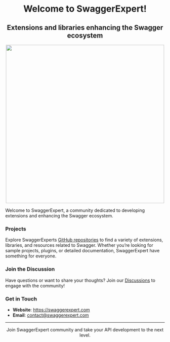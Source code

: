 <div align="center">
    <h1>Welcome to SwaggerExpert!</h1>
    <h2>Extensions and libraries enhancing the Swagger ecosystem</h2>
    <img src="https://github.com/swaggerexpert/.github/assets/193286/beb92e81-2b1b-4592-b6f4-325bf67ad44a" width="500"  />
<!--     <p> <i>Providing insights and solutions for Swagger tools.</i> </p> -->
</div>

<!-- Welcome to SwaggerExpert, your go-to source for expert guidance, comprehensive solutions for Swagger open source tools, and a vibrant community dedicated to developing extensions and enhancing the Swagger ecosystem.
With more than four years of experience as a maintainer of Swagger tools, I am dedicated to helping developers and organizations effectively utilize and master Swagger for their API development needs.
-->

Welcome to SwaggerExpert, a community dedicated to developing extensions and enhancing the Swagger ecosystem. 


<!-- SwaggerExpert extensions and libraries are mostly related to: --


<!-- With more than four years of experience as a maintainer of Swagger tools, I am dedicated to helping developers and organizations effectively utilize and master Swagger for their API development needs. -->


<!--
### About Me

At SwaggerExpert, I pride myself on my deep knowledge and hands-on experience with Swagger tools. My mission is to empower developers and organizations with the best practices, tools, and support to streamline API development and ensure high-quality API design and documentation.
-->

<!--
- [SwaggerUI](https://github.com/swagger-api/swagger-ui): Enhance your API documentation with interactive and user-friendly interfaces.
- [SwaggerEditor](https://github.com/swagger-api/swagger-editor): Simplify API design and documentation with powerful, easy-to-use tools.
- [SwaggerClient](https://github.com/swagger-api/swagger-js): Connect to swagger-enabled APIs via browser or Node.js
- [ApiDOM](https://github.com/swagger-api/apidom): ApiDOM standardizes the parsing, manipulation, and generation of API definitions across formats (and much more)
-->

<!--
### What I Offer

- **Consulting Services**: Personalized consulting to address your specific needs and challenges with Swagger tools.
- **Training and Workshops**: Hands-on training sessions to help your team master Swagger tools and best practices.
- **Support and Maintenance**: Ongoing support to ensure your Swagger tools are up-to-date and functioning optimally.
- **Custom Implementations**: Tailored solutions to integrate Swagger tools into your existing workflow. 
-->

### Projects

Explore SwaggerExperts [GitHub repositories](https://github.com/orgs/swaggerexpert/repositories) to find a variety of extensions, libraries, and resources related to Swagger. 
Whether you’re looking for sample projects, plugins, or detailed documentation, SwaggerExpert have something for everyone.

### Join the Discussion

Have questions or want to share your thoughts? Join our [Discussions](https://github.com/orgs/swaggerexpert/discussions) to engage with the community!

### Get in Touch

<!-- I am here to help you make the most out of Swagger tools. If you have any questions, need support, or are interested in my consulting services, please reach out to me. -->

- **Website**: https://swaggerexpert.com
- **Email**: contact@swaggerexpert.com

---

<div align="center">
  <p>Join SwaggerExpert community and take your API development to the next level.</p>
</div>
